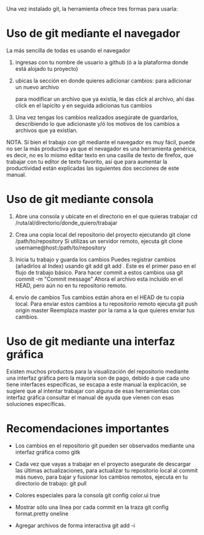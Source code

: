 Una vez instalado git, la herramienta ofrece tres formas para usarla:

# Uso de git mediante el navegador
La más sencilla de todas es usando el navegador

1. ingresas con tu nombre de usuario a github (ó a la plataforma donde está alojado tu proyecto)

2. ubicas la sección en donde quieres adicionar cambios:
    para adicionar un nuevo archivo

    para modificar un archivo que ya existía, le das click al archivo, ahí das click en el lapicito y en seguida adicionas tus cambios

3. Una vez tengas los cambios realizados asegúrate de guardarlos, describiendo lo que adicionaste y/ó los motivos de los cambios a archivos que ya existían.

NOTA. Si bien el trabajo con git mediante el navegador es muy fácil, puede no ser la más productiva ya que el nevagador es una herramienta genérica, es decir, no es lo mismo editar texto en una casilla de texto de firefox, que trabajar con tu editor de texto favorito, así que para aumentar la productividad están explicadas las siguientes dos secciones de este manual.

# Uso de git mediante consola

1. Abre una consola y ubícate en el directorio en el que quieras trabajar
        cd /ruta/al/directorio/donde_quiero/trabajar

2. Crea una copia local del repositorio del proyecto ejecutando
        git clone /path/to/repository
    Si utilizas un servidor remoto, ejecuta
        git clone username@host:/path/to/repository

3. Inicia tu trabajo y guarda los cambios
    Puedes registrar cambios (añadirlos al Index) usando
       git add <filename>
       git add .
    Este es el primer paso en el flujo de trabajo básico. Para hacer commit a estos cambios usa
       git commit -m "Commit message"
    Ahora el archivo esta incluído en el HEAD, pero aún no en tu repositorio remoto.

4. envío de cambios
    Tus cambios están ahora en el HEAD de tu copia local. Para enviar estos cambios a tu repositorio remoto ejecuta
        git push origin master
    Reemplaza master por la rama a la que quieres enviar tus cambios.

# Uso de git mediante una interfaz gráfica

Existen muchos productos para la visualización del repositorio mediante una interfaz gráfica pero la mayoría son de pago, debido a que cada uno tiene interfaces específicas, se escapa a este manual la explicación, se sugiere que al intentar trabajar con alguna de esas herramientas con interfaz gráfica consultar el manual de ayuda que vienen con esas soluciones específicas.


# Recomendaciones importantes

* Los cambios en el repositorio git pueden ser observados mediante una interfaz gráfica como gitk

* Cada vez que vayas a trabajar en el proyecto asegurate de descargar las últimas actualizaciones, para actualizar tu repositorio local al commit más nuevo, para bajar y fusionar los cambios remotos, ejecuta en tu directorio de trabajo:
        git pull

* Colores especiales para la consola
        git config color.ui true

* Mostrar sólo una línea por cada commit en la traza
    git config format.pretty oneline

* Agregar archivos de forma interactiva
  git add -i
